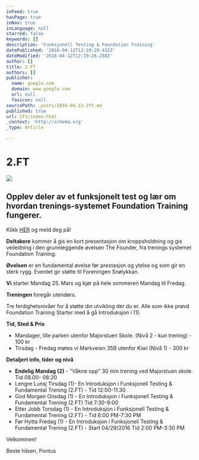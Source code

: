 ```yaml
---
inFeed: true
hasPage: true
inNav: true
inLanguage: null
starred: false
keywords: []
description: 'Funksjonell Testing & Foundation Training'
datePublished: '2016-04-12T12:19:29.432Z'
dateModified: '2016-04-12T12:19:26.288Z'
author: []
title: 2.FT
authors: []
publisher:
  name: google.com
  domain: www.google.com
  url: null
  favicon: null
sourcePath: _posts/2016-04-12-2ft.md
published: true
url: 2ft/index.html
_context: 'http://schema.org'
_type: Article

---
```

# 2.FT
![](http://www.sicfitscottsdale.com/wp-content/uploads/2015/07/Foundation-Training.png)

## Opplev deler av et funksjonelt test og lær om hvordan trenings-systemet Foundation Training fungerer.

Klikk [HER][0] og meld deg på!

**Deltakere** kommer å gis en kort presentasjon om kroppsholdning og gis veiledning i den grunnleggende øvelsen The Founder, fra trenings systemet Foundation Training.

**Øvelsen** er en fundamental øvelse før prestasjon og ytelse og som gir en sterk rygg. Eventet gir støtte til Foreningen Snølykkan.

**Vi** starter Mandag 25\. Mars og kjør på hele sommeren Mandag til Fredag.

**Treningen** foregår utendørs.

Tre ferdighetsnivåer for å støtte din utvikling der du er. Alle som ikke prøvd Foundation Training Starter med å gå Introduksjon i (1).

**Tid, Sted & Pris**

* Mandager, lille parken utenfor Majorstuen Skole. (Nivå 2 - kun trening) - 100 kr
* Tirsdag - Fredag møtes vi Markveien 35B utenfor Kiwi (Nivå 1) - 300 kr

**Detaljert info, tider og nivå**

* **Endelig Mandag (2)** - "Våkne opp" 30 min trening ved Majorstuen skole. Tid 08.00- 08:20
* Lengre Lunsj Tirsdag (1)- En Introduksjon i Funksjonell Testing & Fundamental Trening (2.FT) - Tid 12:00-11.30
* God Morgen Onsdag (1) - En Introduksjon i Funksjonell Testing & Fundamental Trening (2.FT) Tid 7:30-9:00
* Etter Jobb Torsdag (1) - En Introduksjon i Funksjonell Testing & Fundamental Trening (2.FT) - Tid 6:00 PM-7:30 PM
* Før Hytta Fredag (1) - En Introduksjon i Funksjonell Testing & Fundamental Trening (2.FT) - Start 04/29/2016 Tid 2:00 PM-3:30 PM

Velkommen!

Beste hilsen, Pontus

[0]: https://podio.com/webforms/15407725/1032986